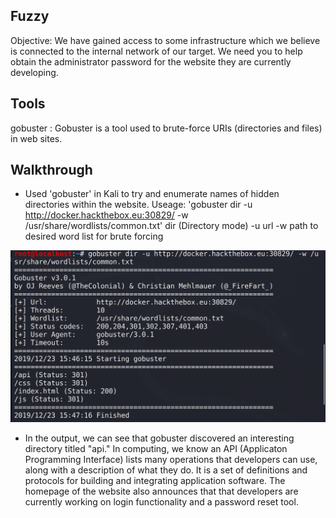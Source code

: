 ## Fuzzy
Objective: We have gained access to some infrastructure which we believe is connected to the internal network of our target. We need you to help obtain the administrator password for the website they are currently developing. 

## Tools
gobuster : Gobuster is a tool used to brute-force URIs (directories and files) in web sites.

## Walkthrough

 - Used 'gobuster' in Kali to try and enumerate names of hidden directories within the website.
 Useage: 'gobuster dir -u http://docker.hackthebox.eu:30829/ -w /usr/share/wordlists/common.txt' 
 dir (Directory mode)
 -u url
 -w path to desired word list for brute forcing
 
 ![](gbhome.png)
 
 - In the output, we can see that gobuster discovered an interesting directory titled "api."  In computing, we know an API (Applicaton Programming Interface) lists many operations that developers can use, along with a description of what they do.  It is a set of definitions and protocols for building and integrating application software.  The homepage of the website also announces that that developers are currently working on login functionality and a password reset tool.  
 
 
 
 
 
 
 
 

